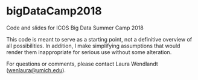 # bigDataCamp2018
Code and slides for ICOS Big Data Summer Camp 2018

This code is meant to serve as a starting point, not a definitive overview of all possibilities. In addition, I make simplifying assumptions that would render them inappropriate for serious use without some alteration.

For questions or comments, please contact Laura Wendlandt (wenlaura@umich.edu).
